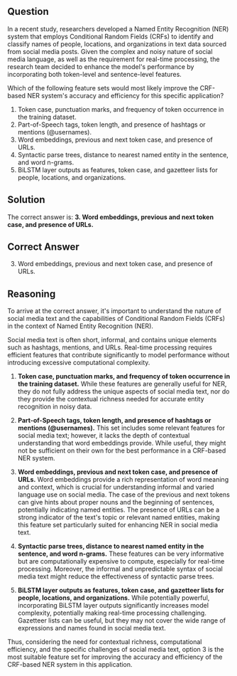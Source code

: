 ## Question

In a recent study, researchers developed a Named Entity Recognition (NER) system that employs Conditional Random Fields (CRFs) to identify and classify names of people, locations, and organizations in text data sourced from social media posts. Given the complex and noisy nature of social media language, as well as the requirement for real-time processing, the research team decided to enhance the model's performance by incorporating both token-level and sentence-level features.

Which of the following feature sets would most likely improve the CRF-based NER system's accuracy and efficiency for this specific application?

1. Token case, punctuation marks, and frequency of token occurrence in the training dataset.
2. Part-of-Speech tags, token length, and presence of hashtags or mentions (@usernames).
3. Word embeddings, previous and next token case, and presence of URLs.
4. Syntactic parse trees, distance to nearest named entity in the sentence, and word n-grams.
5. BiLSTM layer outputs as features, token case, and gazetteer lists for people, locations, and organizations.

## Solution

The correct answer is: **3. Word embeddings, previous and next token case, and presence of URLs.**

## Correct Answer

3. Word embeddings, previous and next token case, and presence of URLs.

## Reasoning

To arrive at the correct answer, it's important to understand the nature of social media text and the capabilities of Conditional Random Fields (CRFs) in the context of Named Entity Recognition (NER). 

Social media text is often short, informal, and contains unique elements such as hashtags, mentions, and URLs. Real-time processing requires efficient features that contribute significantly to model performance without introducing excessive computational complexity.

1. **Token case, punctuation marks, and frequency of token occurrence in the training dataset.** While these features are generally useful for NER, they do not fully address the unique aspects of social media text, nor do they provide the contextual richness needed for accurate entity recognition in noisy data.

2. **Part-of-Speech tags, token length, and presence of hashtags or mentions (@usernames).** This set includes some relevant features for social media text; however, it lacks the depth of contextual understanding that word embeddings provide. While useful, they might not be sufficient on their own for the best performance in a CRF-based NER system.

3. **Word embeddings, previous and next token case, and presence of URLs.** Word embeddings provide a rich representation of word meaning and context, which is crucial for understanding informal and varied language use on social media. The case of the previous and next tokens can give hints about proper nouns and the beginning of sentences, potentially indicating named entities. The presence of URLs can be a strong indicator of the text's topic or relevant named entities, making this feature set particularly suited for enhancing NER in social media text.

4. **Syntactic parse trees, distance to nearest named entity in the sentence, and word n-grams.** These features can be very informative but are computationally expensive to compute, especially for real-time processing. Moreover, the informal and unpredictable syntax of social media text might reduce the effectiveness of syntactic parse trees.

5. **BiLSTM layer outputs as features, token case, and gazetteer lists for people, locations, and organizations.** While potentially powerful, incorporating BiLSTM layer outputs significantly increases model complexity, potentially making real-time processing challenging. Gazetteer lists can be useful, but they may not cover the wide range of expressions and names found in social media text.

Thus, considering the need for contextual richness, computational efficiency, and the specific challenges of social media text, option 3 is the most suitable feature set for improving the accuracy and efficiency of the CRF-based NER system in this application.